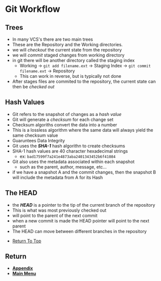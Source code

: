 # Git Workflow

## **Trees**
- In many VCS's there are two main trees
- These are the Repository and the Working directories.
- we will *checkout* the current state from the repository
- we will *commit* staged changes from working directory
- in git there will be another directory called the staging index
    - Working -> `git add filename.ext` -> Staging Index -> `git commit filename.ext` -> Repository
    - This can work in reverse, but is typically not done
- After stages files are commited to the repository, the current state can then be *checked out*
## **Hash Values**
- Git refers to the snapshot of changes as a *hash value*
- Git will generate a *checksum* for each change set
- Checksum algoriths convert the data into a number
- This is a lossless algorithm where the same data will always yield the same checksum value
- Guaruntees Data Integrity
- Git uses the ***SHA-1*** hash algorithn to create checksums
- SHA-1 hash values are 40 character hexadecimal strings
    - ex: `bad17599f7a241e4873aba2401343452b6f41084`
- Git also uses the metadata associated within each snapshot
    - such as the parent, author, message, etc...
- if we have a snapshot A and the commit changes, then the snapshot B will include the metadata from A for its Hash
## **The HEAD**
- the ***HEAD*** is a pointer to the tip of the current branch of the repository
- This is what was most previously checked out
- will point to the parent of the next commit
- when a new commit is made the HEAD pointer will point to the next parent
- The HEAD can move between different branches in the repository

* [Return To Top](#git-workflow)

## Return
- **[Appendix](Appendix.md)**
- **[Main Menu](../README.md)**